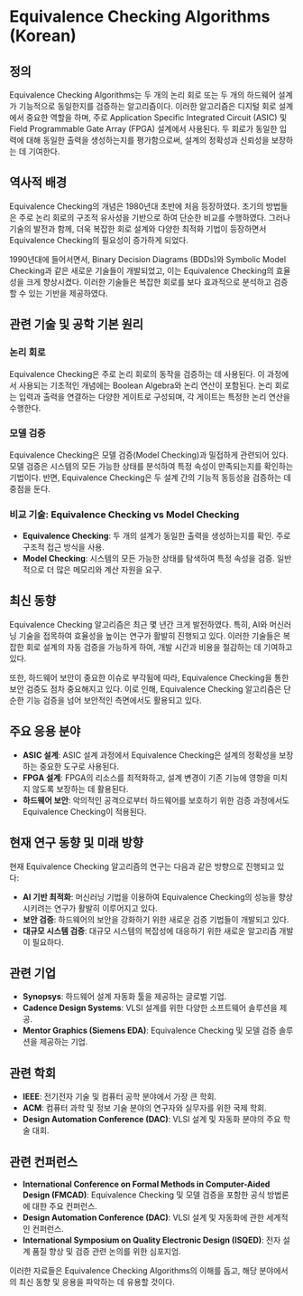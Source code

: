 # Equivalence Checking Algorithms (Korean)

## 정의

Equivalence Checking Algorithms는 두 개의 논리 회로 또는 두 개의 하드웨어 설계가 기능적으로 동일한지를 검증하는 알고리즘이다. 이러한 알고리즘은 디지털 회로 설계에서 중요한 역할을 하며, 주로 Application Specific Integrated Circuit (ASIC) 및 Field Programmable Gate Array (FPGA) 설계에서 사용된다. 두 회로가 동일한 입력에 대해 동일한 출력을 생성하는지를 평가함으로써, 설계의 정확성과 신뢰성을 보장하는 데 기여한다.

## 역사적 배경

Equivalence Checking의 개념은 1980년대 초반에 처음 등장하였다. 초기의 방법들은 주로 논리 회로의 구조적 유사성을 기반으로 하여 단순한 비교를 수행하였다. 그러나 기술의 발전과 함께, 더욱 복잡한 회로 설계와 다양한 최적화 기법이 등장하면서 Equivalence Checking의 필요성이 증가하게 되었다. 

1990년대에 들어서면서, Binary Decision Diagrams (BDDs)와 Symbolic Model Checking과 같은 새로운 기술들이 개발되었고, 이는 Equivalence Checking의 효율성을 크게 향상시켰다. 이러한 기술들은 복잡한 회로를 보다 효과적으로 분석하고 검증할 수 있는 기반을 제공하였다.

## 관련 기술 및 공학 기본 원리

### 논리 회로

Equivalence Checking은 주로 논리 회로의 동작을 검증하는 데 사용된다. 이 과정에서 사용되는 기초적인 개념에는 Boolean Algebra와 논리 연산이 포함된다. 논리 회로는 입력과 출력을 연결하는 다양한 게이트로 구성되며, 각 게이트는 특정한 논리 연산을 수행한다.

### 모델 검증

Equivalence Checking은 모델 검증(Model Checking)과 밀접하게 관련되어 있다. 모델 검증은 시스템의 모든 가능한 상태를 분석하여 특정 속성이 만족되는지를 확인하는 기법이다. 반면, Equivalence Checking은 두 설계 간의 기능적 동등성을 검증하는 데 중점을 둔다.

### 비교 기술: Equivalence Checking vs Model Checking

- **Equivalence Checking**: 두 개의 설계가 동일한 출력을 생성하는지를 확인. 주로 구조적 접근 방식을 사용.
- **Model Checking**: 시스템의 모든 가능한 상태를 탐색하여 특정 속성을 검증. 일반적으로 더 많은 메모리와 계산 자원을 요구.

## 최신 동향

Equivalence Checking 알고리즘은 최근 몇 년간 크게 발전하였다. 특히, AI와 머신러닝 기술을 접목하여 효율성을 높이는 연구가 활발히 진행되고 있다. 이러한 기술들은 복잡한 회로 설계의 자동 검증을 가능하게 하여, 개발 시간과 비용을 절감하는 데 기여하고 있다.

또한, 하드웨어 보안이 중요한 이슈로 부각됨에 따라, Equivalence Checking을 통한 보안 검증도 점차 중요해지고 있다. 이로 인해, Equivalence Checking 알고리즘은 단순한 기능 검증을 넘어 보안적인 측면에서도 활용되고 있다.

## 주요 응용 분야

- **ASIC 설계**: ASIC 설계 과정에서 Equivalence Checking은 설계의 정확성을 보장하는 중요한 도구로 사용된다.
- **FPGA 설계**: FPGA의 리소스를 최적화하고, 설계 변경이 기존 기능에 영향을 미치지 않도록 보장하는 데 활용된다.
- **하드웨어 보안**: 악의적인 공격으로부터 하드웨어를 보호하기 위한 검증 과정에서도 Equivalence Checking이 적용된다.

## 현재 연구 동향 및 미래 방향

현재 Equivalence Checking 알고리즘의 연구는 다음과 같은 방향으로 진행되고 있다:

- **AI 기반 최적화**: 머신러닝 기법을 이용하여 Equivalence Checking의 성능을 향상시키려는 연구가 활발히 이루어지고 있다.
- **보안 검증**: 하드웨어의 보안을 강화하기 위한 새로운 검증 기법들이 개발되고 있다.
- **대규모 시스템 검증**: 대규모 시스템의 복잡성에 대응하기 위한 새로운 알고리즘 개발이 필요하다.

## 관련 기업

- **Synopsys**: 하드웨어 설계 자동화 툴을 제공하는 글로벌 기업.
- **Cadence Design Systems**: VLSI 설계를 위한 다양한 소프트웨어 솔루션을 제공.
- **Mentor Graphics (Siemens EDA)**: Equivalence Checking 및 모델 검증 솔루션을 제공하는 기업.

## 관련 학회

- **IEEE**: 전기전자 기술 및 컴퓨터 공학 분야에서 가장 큰 학회.
- **ACM**: 컴퓨터 과학 및 정보 기술 분야의 연구자와 실무자를 위한 국제 학회.
- **Design Automation Conference (DAC)**: VLSI 설계 및 자동화 분야의 주요 학술 대회.

## 관련 컨퍼런스

- **International Conference on Formal Methods in Computer-Aided Design (FMCAD)**: Equivalence Checking 및 모델 검증을 포함한 공식 방법론에 대한 주요 컨퍼런스.
- **Design Automation Conference (DAC)**: VLSI 설계 및 자동화에 관한 세계적인 컨퍼런스.
- **International Symposium on Quality Electronic Design (ISQED)**: 전자 설계 품질 향상 및 검증 관련 논의를 위한 심포지엄.

이러한 자료들은 Equivalence Checking Algorithms의 이해를 돕고, 해당 분야에서의 최신 동향 및 응용을 파악하는 데 유용할 것이다.